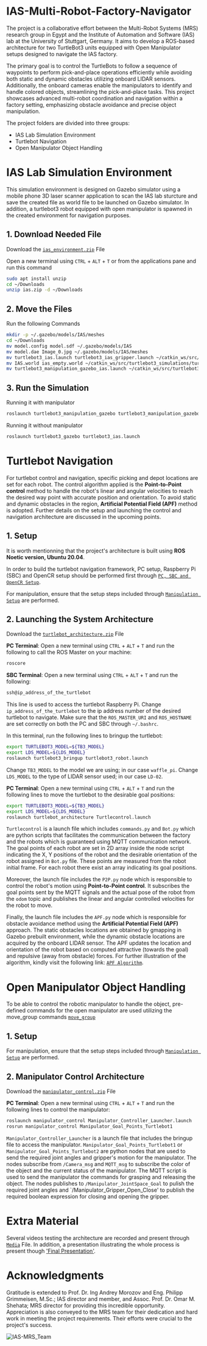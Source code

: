 # IAS-Multi-Robot-Factory-Navigator
The project is a collaborative effort between the Multi-Robot Systems (MRS) research group in Egypt and the Institute of Automation and Software (IAS) lab at the University of Stuttgart, Germany. It aims to develop a ROS-based architecture for two TurtleBot3 units equipped with Open Manipulator setups designed to navigate the IAS factory.

The primary goal is to control the TurtleBots to follow a sequence of waypoints to perform pick-and-place operations efficiently while avoiding both static and dynamic obstacles utilizing onboard LIDAR sensors. Additionally, the onboard cameras enable the manipulators to identify and handle colored objects, streamlining the pick-and-place tasks. This project showcases advanced multi-robot coordination and navigation within a factory setting, emphasizing obstacle avoidance and precise object manipulation.

The project folders are divided into three groups:
- IAS Lab Simulation Environment 
- Turtlebot Navigation
- Open Manipulator Object Handling

# IAS Lab Simulation Environment
This simulation environment is designed on Gazebo simulator using a mobile phone 3D laser scanner application to scan the IAS lab sturcture and save the created file as world file to be launched on Gazebo simulator. In addition, a turtlebot3 robot equipped with open manipulator is spawned in the created environment for navigation purposes.  

## 1. Download Needed File
Download the [`ias_environment.zip`](ias_environment.zip) File

Open a new terminal using `CTRL` + `ALT` + `T` or from the applications pane and run this command
```bash
sudo apt install unzip
cd ~/Downloads
unzip ias.zip -d ~/Downloads
```

## 2. Move the Files
Run the following Commands
```bash
mkdir -p ~/.gazebo/models/IAS/meshes
cd ~/Downloads
mv model.config model.sdf ~/.gazebo/models/IAS
mv model.dae Image_0.jpg ~/.gazebo/models/IAS/meshes
mv turtlebot3_ias.launch turtlebot3_ias_gripper.launch ~/catkin_ws/src/turtlebot3_simulations/turtlebot3_gazebo/launch
mv IAS.world ias_empty.world ~/catkin_ws/src/turtlebot3_simulations/turtlebot3_gazebo/worlds
mv turtlebot3_manipulation_gazebo_ias.launch ~/catkin_ws/src/turtlebot3_manipulation_simulations/turtlebot3_manipulation_gazebo/launch
```

## 3. Run the Simulation
Running it with manipulator
```bash
roslaunch turtlebot3_manipulation_gazebo turtlebot3_manipulation_gazebo_ias.launch
```

Running it without manipulator
```bash
roslaunch turtlebot3_gazebo turtlebot3_ias.launch
```
# Turtlebot Navigation
For turtlebot control and navigation, specific picking and depot locations are set for each robot. The control algorithm applied is the **Point-to-Point control** method to handle the robot's linear and angular velocities to reach the desired way point with accurate position and orientation. To avoid static and dynamic obstacles in the region, **Artificial Potential Field (APF)** method is adopted. Further details on the setup and launching the control and navigation architecture are discussed in the upcoming points.

## 1. Setup 
It is worth mentionning that the project's architecture is built using **ROS Noetic version, Ubuntu 20.04**. 

In order to build the turtlebot navigation framework, PC setup, Raspberry Pi (SBC) and OpenCR setup should be performed first through [`PC, SBC and OpenCR Setup`](https://emanual.robotis.com/docs/en/platform/turtlebot3/quick-start/). 

For manipulation, ensure that the setup steps included through [`Manipulation Setup`](https://emanual.robotis.com/docs/en/platform/turtlebot3/manipulation/#manipulation) are performed.

## 2. Launching the System Architecture
Download the [`turtlebot_architecture.zip`](turtlebot_architecture.zip) File

**PC Terminal**: Open a new terminal using `CTRL` + `ALT` + `T` and run the following to call the ROS Master on your machine:
```bash
roscore
```

**SBC Terminal**: Open a new terminal using `CTRL` + `ALT` + `T` and run the following:
```bash
ssh@ip_address_of_the_turtlebot
```
This line is used to access the turtlebot Raspberry Pi. Change `ip_address_of_the_turtlebot` to the ip address number of the desired turtlebot to navigate. Make sure that the `ROS_MASTER_URI` and `ROS_HOSTNAME` are set correctly on both the PC and SBC through `~/.bashrc`.

In this terminal, run the following lines to bringup the turtlebot:
```bash
export TURTLEBOT3_MODEL=${TB3_MODEL}
export LDS_MODEL=${LDS_MODEL}
roslaunch turtlebot3_bringup turtlebot3_robot.launch
```
Change `TB3_MODEL` to the model we are using; in our case `waffle_pi`. Change `LDS_MODEL` to the type of LIDAR sensor used; in our case `LD-02`.

**PC Terminal**: Open a new terminal using `CTRL` + `ALT` + `T` and run the following lines to move the turtlebot to the desirable goal positions:
```bash
export TURTLEBOT3_MODEL=${TB3_MODEL}
export LDS_MODEL=${LDS_MODEL}
roslaunch turtlebot_architecture Turtlecontrol.launch
```

`Turtlecontrol` is a launch file which includes `commands.py` and `Bot.py` which are python scripts that facilitates the communication between the factory and the robots which is guaranteed using MQTT communication network. The goal points of each robot are set in 2D array inside the node script indicating the X, Y positions of the robot and the desirable orientation of the robot assigned in `Bot.py` file. These points are measured from the robot initial frame. For each robot there exist an array indicating its goal positions. 

Moreover, the launch file includes the `P2P.py` node which is responsible to control the robot's motion using **Point-to-Point control**. It subscribes the goal points sent by the MQTT signals and the actual pose of the robot from the `odom` topic and publishes the linear and angular controlled velocities for the robot to move. 

Finally, the launch file includes the `APF.py` node which is responsible for obstacle avoidance method using the **Artificial Potential Field (APF)** approach. The static obstacles locations are obtained by gmapping in Gazebo prebuilt environment, while the dynamic obstacle locations are acquired by the onboard LIDAR sensor. The APF updates the location and orientation of the robot based on computed attractive (towards the goal) and repulsive (away from obstacle) forces. For further illustration of the algorithm, kindly visit the following link: [`APF Algorithm`](https://drive.google.com/open?id=1TWZQeathktpwSYaO6owYp2_ohNy_oGNd).

# Open Manipulator Object Handling
To be able to control the robotic manipulator to handle the object, pre-defined commands for the open manipulator are used utilizing the move_group commands [`move_group`](https://emanual.robotis.com/docs/en/platform/turtlebot3/manipulation/#manipulation)

## 1. Setup
For manipulation, ensure that the setup steps included through [`Manipulation Setup`](https://emanual.robotis.com/docs/en/platform/turtlebot3/manipulation/#manipulation) are performed.

## 2. Manipulator Control Architecture
Download the [`manipulator_control.zip`](manipulator_control.zip) File

**PC Terminal**: Open a new terminal using `CTRL` + `ALT` + `T` and run the following lines to control the manipulator:
```bash
roslaunch manipulator_control Manipulator_Controller_Launcher.launch
rosrun manipulator_control Manipulator_Goal_Points_Turtlebot1
```
`Manipulator_Controller_Launcher` is a launch file that includes the bringup file to access the manipulator. 
`Manipulator_Goal_Points_Turtlebot1` or `Manipulator_Goal_Points_Turtlebot2` are python nodes that are used to send the required joint angles and gripper's motion for the manipulator. The nodes subscribe from `/Camera_msg` and `MQTT_msg` to subscribe the color of the object and the current status of the manipulator. The MQTT script is used to send the manipulator the commands for grasping and releasing the object. The nodes publishes to  `/Manipulator_JointSpace_Goal` to pulish the required joint angles and `/Manipulator_Gripper_Open_Close' to publish the required boolean expression for closing and opening the gripper. 

# Extra Material 
Several videos testing the architecture are recorded and present through [`Media`](Media.zip) File. In addition, a presentation illustrating the whole process is present though ['Final Presentation'](final_presentation.pptx).

# Acknowledgments
Gratitude is extended to Prof. Dr. Ing Andrey Morozov and Eng. Philipp Grimmeisen, M.Sc.; IAS director and member, and Assoc. Prof. Dr. Omar M. Shehata; MRS director for providing this incredible opportunity. Appreciation is also conveyed to the MRS team for their dedication and hard work in meeting the project requirements. Their efforts were crucial to the project's success.

![IAS-MRS_Team](https://github.com/user-attachments/assets/483af2e4-7ee1-4e0d-8afc-b3a7519784ad)
